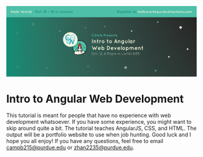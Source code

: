 ![](cswn_workshop_cover-01.png)
# Intro to Angular Web Development

This tutorial is meant for people that have no experience with web development whatsoever. If you have some experience, you might want to skip around quite a bit. The tutorial teaches AngularJS, CSS, and HTML. The output will be a portfolio website to use when job hunting. Good luck and I hope you all enjoy! If you have any questions, feel free to email campb215@purdue.edu or zhan2235@purdue.edu.